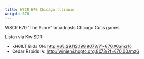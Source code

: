 ```yaml
---
title: WSCR 670 Chicago Illinois
weight: 670
---
```

WSCR 670 "The Score" broadcasts Chicago Cubs games.

Listen via KiwiSDR:

* KH6ILT Elida OH: http://65.29.112.189:8073/?f=670.00amz10
* Cedar Rapids IA: http://wjniemi.hopto.org:8073/?f=670.00amz6
